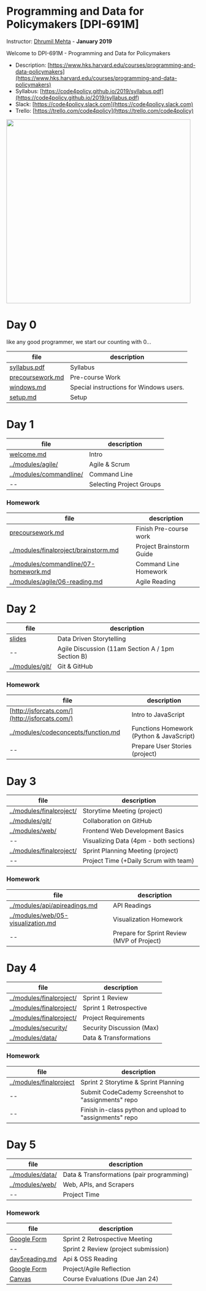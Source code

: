 # Programming and Data for Policymakers [DPI-691M]

Instructor: [Dhrumil Mehta](https://www.hks.harvard.edu/faculty/dhrumil-mehta) - **January 2019**

Welcome to DPI-691M - Programming and Data for Policymakers

* Description: [https://www.hks.harvard.edu/courses/programming-and-data-policymakers](https://www.hks.harvard.edu/courses/programming-and-data-policymakers)
* Syllabus: [https://code4policy.github.io/2019/syllabus.pdf](https://code4policy.github.io/2019/syllabus.pdf)
* Slack: [https://code4policy.slack.com](https://code4policy.slack.com)
* Trello: [https://trello.com/code4policy](https://trello.com/code4policy)

<img src="images/schedule.png" width="480">

# Day 0
like any good programmer, we start our counting with 0...

file | description
-----|------------
[syllabus.pdf](syllabus.pdf) | Syllabus
[precoursework.md](precoursework.md) | Pre-course Work
[windows.md](windows.md) | Special instructions for Windows users.
[setup.md](setup.md) | Setup

# Day 1

file | description
-----|------------
[welcome.md](welcome.md) | Intro
[../modules/agile/](https://github.com/code4policy/modules/tree/master/agile) | Agile & Scrum
[../modules/commandline/](https://github.com/code4policy/modules/tree/master/commandline) | Command Line
-- | Selecting Project Groups

### Homework

file | description
-----|------------
[precoursework.md](precoursework.md) | Finish Pre-course work
[../modules/finalproject/brainstorm.md](https://github.com/code4policy/modules/blob/master/finalproject/brainstorm.md) | Project Brainstorm Guide
[../modules/commandline/07-homework.md](https://github.com/code4policy/modules/blob/master/commandline/07-homework.md) | Command Line Homework
[../modules/agile/06-reading.md](https://github.com/code4policy/modules/blob/master/agile/06-reading.md) | Agile Reading

# Day 2

file | description
-----|------------
[slides](https://slides.com/dhrumilmehta/deck-dcee62b7-28ae-4199-8d47-4ceba73739aa-5-7#/) | Data Driven Storytelling
-- | Agile Discussion (11am Section A / 1pm Section B)
[../modules/git/](https://github.com/code4policy/modules/tree/master/git) | Git & GitHub

### Homework
file | description
-----|------------
[http://jsforcats.com/](http://jsforcats.com/) | Intro to JavaScript
[../modules/codeconcepts/function.md](https://github.com/code4policy/modules/blob/master/codeconcepts/function.md) | Functions Homework (Python & JavaScript)
-- | Prepare User Stories (project)

# Day 3

file | description
-----|------------
[../modules/finalproject/](https://github.com/code4policy/modules/blob/master/finalproject/02-storytime.md) | Storytime Meeting (project)
[../modules/git/](https://github.com/code4policy/modules/tree/master/git) | Collaboration on GitHub
[../modules/web/](https://github.com/code4policy/modules/tree/master/web) | Frontend Web Development Basics
-- | Visualizing Data (4pm - both sections)
[../modules/finalproject/](https://github.com/code4policy/modules/blob/master/finalproject/03-sprint-planning.md) | Sprint Planning Meeting (project)
-- | Project Time (+Daily Scrum with team)


### Homework
file | description
-----|------------
[../modules/api/apireadings.md](https://github.com/dmil/code4policy/blob/master/apireadings.md) | API Readings
[../modules/web/05-visualization.md](https://github.com/code4policy/modules/blob/master/web/05-visualization.md) | Visualization Homework
-- | Prepare for Sprint Review (MVP of Project)

# Day 4
file | description
-----|------------
[../modules/finalproject/](https://github.com/code4policy/modules/blob/master/finalproject/05-sprint-review.md) | Sprint 1 Review
[../modules/finalproject/](https://github.com/code4policy/modules/blob/master/finalproject/06-sprint-retrospective.md) | Sprint 1 Retrospective
[../modules/finalproject/](https://github.com/code4policy/modules/blob/master/finalproject/project.md) | Project Requirements
[../modules/security/](https://github.com/code4policy/modules/blob/master/security/encryption.md) | Security Discussion (Max)
[../modules/data/](https://github.com/code4policy/modules/tree/master/data) | Data & Transformations

### Homework
file | description
-----|------------
[../modules/finalproject](https://github.com/code4policy/modules/tree/master/finalproject) | Sprint 2 Storytime & Sprint Planning
-- | Submit CodeCademy Screenshot to "assignments" repo
-- | Finish in-class python and upload to "assignments" repo

# Day 5
file | description
-----|------------
[../modules/data/](https://github.com/code4policy/modules/tree/master/data) | Data & Transformations (pair programming)
[../modules/web/](https://github.com/code4policy/modules/tree/master/web) | Web, APIs, and Scrapers
-- | Project Time

### Homework
file | description
-----|------------
[Google Form](https://goo.gl/forms/COtsJPsOq63rKOgk2) | Sprint 2 Retrospective Meeting
-- | Sprint 2 Review (project submission)
[day5reading.md](day5reading.md) | Api & OSS Reading
[Google Form](https://goo.gl/forms/LD0BzbXkXmAC6LfX2) | Project/Agile Reflection
[Canvas](https://canvas.harvard.edu) | Course Evaluations (Due Jan 24)
